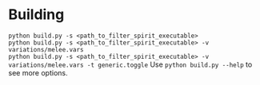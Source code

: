 # Building

`python build.py -s <path_to_filter_spirit_executable>`  
`python build.py -s <path_to_filter_spirit_executable> -v variations/melee.vars`  
`python build.py -s <path_to_filter_spirit_executable> -v variations/melee.vars -t generic.toggle`
Use `python build.py --help` to see more options.
